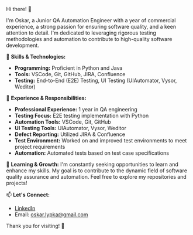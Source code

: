 Hi there! 👋

I'm Oskar, a Junior QA Automation Engineer with a year of commercial experience, a strong passion for ensuring software quality, and a keen attention to detail. I'm dedicated to leveraging rigorous testing methodologies and automation to contribute to high-quality software development.

🔧 **Skills & Technologies:**
- **Programming:** Proficient in Python and Java
- **Tools:** VSCode, Git, GitHub, JIRA, Confluence
- **Testing:** End-to-End (E2E) Testing, UI Testing (UIAutomator, Vysor, Weditor)

🚀 **Experience & Responsibilities:**
- **Professional Experience:** 1 year in QA engineering
- **Testing Focus:** E2E testing implementation with Python
- **Automation Tools:** VSCode, Git, GitHub
- **UI Testing Tools:** UIAutomator, Vysor, Weditor
- **Defect Reporting:** Utilized JIRA & Confluence
- **Test Environment:** Worked on and improved test environments to meet project requirements
- **Automation:** Automated tests based on test case specifications

🌱 **Learning & Growth:**
I'm constantly seeking opportunities to learn and enhance my skills. My goal is to contribute to the dynamic field of software quality assurance and automation. Feel free to explore my repositories and projects!

📫 **Let's Connect:**
- [LinkedIn](https://www.linkedin.com/in/oskar-lypka)
- Email: oskar.lypka@gmail.com

Thank you for visiting! 🌟
